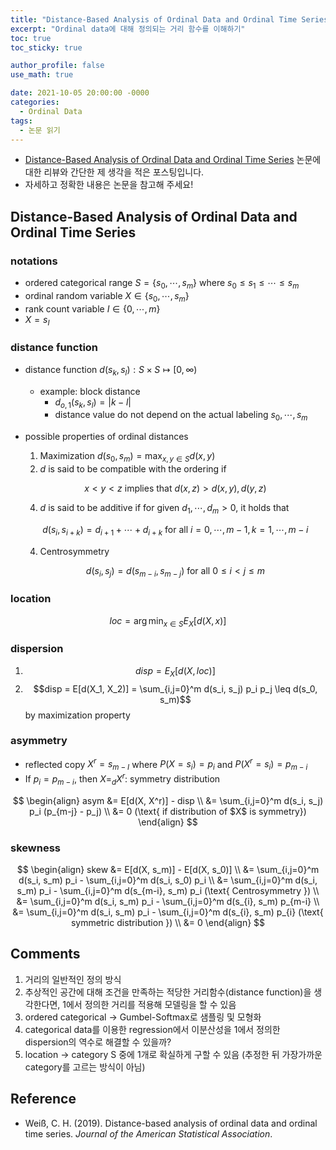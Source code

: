```yaml
---
title: "Distance-Based Analysis of Ordinal Data and Ordinal Time Series (논문 읽기)"
excerpt: "Ordinal data에 대해 정의되는 거리 함수를 이해하기"
toc: true
toc_sticky: true

author_profile: false
use_math: true

date: 2021-10-05 20:00:00 -0000
categories: 
  - Ordinal Data
tags:
  - 논문 읽기
---
```



- [Distance-Based Analysis of Ordinal Data and Ordinal Time Series](https://www.tandfonline.com/doi/pdf/10.1080/01621459.2019.1604370?needAccess=true) 논문에 대한 리뷰와 간단한 제 생각을 적은 포스팅입니다.
- 자세하고 정확한 내용은 논문을 참고해 주세요!

## Distance-Based Analysis of Ordinal Data and Ordinal Time Series

### notations

- ordered categorical range $S = \{s_0, \cdots, s_m \}$ where $s_0 \leq s_1 \leq \cdots \leq s_m$
- ordinal random variable $X \in \{s_0, \cdots, s_m \}$
- rank count variable $I \in \{ 0, \cdots, m \}$
- $X = s_I$

### distance function

- distance function $d(s_k, s_l): S \times S \mapsto [0, \infty)$
	- example: block distance 
		- $d_{o, 1}(s_k, s_l) = \vert k - l \vert$
		- distance value do not depend on the actual labeling $s_0, \cdots, s_m$

- possible properties of ordinal distances
	1. Maximization $d(s_0, s_m) = \max_{x, y \in S} d(x, y)$
	2. $d$ is said to be compatible with the ordering if 

	$$x < y < z \text{ implies that } d(x, z) > d(x, y), d(y, z)$$

	4. $d$ is said to be additive if for given $d_1, \cdots, d_m > 0$, it holds that

	$$d(s_i, s_{i+k}) = d_{i+1} + \cdots + d_{i+k} \text{ for all } i = 0, \cdots, m-1, k = 1, \cdots, m-i$$
	
	4. Centrosymmetry

	$$d(s_i, s_j) = d(s_{m-i}, s_{m-j}) \text{ for all } 0 \leq i < j \leq m$$

### location


$$loc = \arg\min_{x \in S} E_X[d(X, x)]$$


### dispersion

1. $$disp = E_X[d(X, loc)]$$
2. $$disp = E[d(X_1, X_2)] = \sum_{i,j=0}^m d(s_i, s_j) p_i p_j \leq d(s_0, s_m)$$ by maximization property

### asymmetry

- reflected copy $X^r = s_{m-I}$ where $P(X = s_i) = p_{i}$ and $P(X^r = s_i) = p_{m-i}$
- If $p_i = p_{m-i}$, then $X =_d X^r$: symmetry distribution


$$
\begin{align}
asym &= E[d(X, X^r)] - disp \\
&= \sum_{i,j=0}^m d(s_i, s_j) p_i (p_{m-j} - p_j) \\
&= 0 (\text{ if distribution of $X$ is symmetry})
\end{align}
$$


### skewness


$$
\begin{align}
skew &= E[d(X, s_m)] - E[d(X, s_0)] \\
&= \sum_{i,j=0}^m d(s_i, s_m) p_i - \sum_{i,j=0}^m d(s_i, s_0) p_i \\
&= \sum_{i,j=0}^m d(s_i, s_m) p_i - \sum_{i,j=0}^m d(s_{m-i}, s_m) p_i (\text{ Centrosymmetry }) \\ 
&= \sum_{i,j=0}^m d(s_i, s_m) p_i - \sum_{i,j=0}^m d(s_{i}, s_m) p_{m-i} \\ 
&= \sum_{i,j=0}^m d(s_i, s_m) p_i - \sum_{i,j=0}^m d(s_{i}, s_m) p_{i} (\text{ symmetric distribution }) \\ 
&= 0
\end{align}
$$


## Comments

1. 거리의 일반적인 정의 방식 
2. 추상적인 공간에 대해 조건을 만족하는 적당한 거리함수(distance function)을 생각한다면, 1에서 정의한 거리를 적용해 모델링을 할 수 있음 
3. ordered categorical → Gumbel-Softmax로 샘플링 및 모형화 
4. categorical data를 이용한 regression에서 이분산성을 1에서 정의한 dispersion의 역수로 해결할 수 있을까? 
5. location → category S 중에 1개로 확실하게 구할 수 있음 (추정한 뒤 가장가까운 category를 고르는 방식이 아님)

## Reference 
- Weiß, C. H. (2019). Distance-based analysis of ordinal data and ordinal time series. _Journal of the American Statistical Association_.
<!--stackedit_data:
eyJoaXN0b3J5IjpbNDUzMjg4NDQwLDc5NjcyNDIzNywyNzM5NT
M5NzJdfQ==
-->